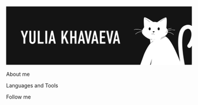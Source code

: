 [![Header](https://github.com/iamlorddop/iamlorddop/blob/main/assets/01.png)](https://github.com/iamlorddop)

About me

Languages and Tools

Follow me
